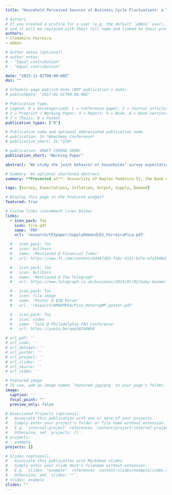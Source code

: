 ```yaml
---
title: "Household Perceived Sources of Business Cycle Fluctuations: a Tale of Supply and Demand"

# Authors
# If you created a profile for a user (e.g. the default `admin` user), write the username (folder name) here 
# and it will be replaced with their full name and linked to their profile.
authors:
- Clodomiro Ferreira
- admin

# Author notes (optional)
# author_notes:
# - "Equal contribution"
# - "Equal contribution"

date: "2023-11-01T00:00:00Z"
doi: ""

# Schedule page publish date (NOT publication's date).
# publishDate: "2017-01-01T00:00:00Z"

# Publication type.
# Legend: 0 = Uncategorized; 1 = Conference paper; 2 = Journal article;
# 3 = Preprint / Working Paper; 4 = Report; 5 = Book; 6 = Book section;
# 7 = Thesis; 8 = Patent
publication_types: ["0"]

# Publication name and optional abbreviated publication name.
# publication: In *Wowchemy Conference*
# publication_short: In *ICW*

# publication: DRAFT COMING SOON!
publication_short: "Working Paper"

abstract: "We study the joint behavior of households’ survey expectations for a wide range of macroeconomic and individual-level variables in the largest six euro area countries, both in the cross-section and time series. Although households disagree, their expectations are correlated in the cross-section. Two principal components explain a significant portion of the variance of all expectations. These components capture households’ perceptions of the sources of macroeconomic dynamics, with the first capturing supply-side views and the second component reflecting demand-side views. This structure of perceptions and disagreement is stable across countries and time and does not vary with demographic or socioeconomic characteristics. We then use these insights to identify two common factors driving expectations over time. The factors co-move strongly with measures of supply and demand disturbances and align well with a narrative based on increasing perceived inflationary pressures coming from supply after the invasion of Ukraine in February 2022."

# Summary. An optional shortened abstract.
summary: **Presented at**: University of Naples Federico II, the Bank of Italy, the Bank of Spain, the G4 Monetary Policy Meetings, and the Conference on the Macroeconomics of Expectations"

tags: [Survey, Expectations, Inflation, Output, Supply, Demand]

# Display this page in the Featured widget?
featured: true

# Custom links (uncomment lines below)
links:
  - icon_pack: fas
    icon: file-pdf
    name: 'PDF'
    url: 'research/CESpaper/SupplyDemandCES_FerreiraPica.pdf'

  # - icon_pack: fas
  #   icon: bullhorn
  #   name: 'Mentioned @ Financial Times'
  #   url: https://www.ft.com/content/64487d95-f58c-4131-b27e-e7a3b68dfdce

  # - icon_pack: fas
  #   icon: bullhorn
  #   name: 'Mentioned @ The Telegraph'
  #   url: https://www.telegraph.co.uk/business/2023/07/02/baby-boomer-property-uk-mortgage-crisis-interest-rates/

  # - icon_pack: fas
  #   icon: file-image
  #   name: 'Poster @ ECB Forum'
  #   url: 'research/HMHEMPEA/Pica_HeterogMP_poster.pdf'

  # - icon_pack: fas
  #   icon: video
  #   name: 'Talk @ Philadelphia FED Conference'
  #   url: https://youtu.be/qopS8ZoDWh8

# url_pdf: ''
# url_code: ''
# url_dataset: ''
# url_poster: ''
# url_project: ''
# url_slides: ''
# url_source: ''
# url_video: ''

# Featured image
# To use, add an image named `featured.jpg/png` to your page's folder. 
image:
  caption: ''
  focal_point: ""
  preview_only: false

# Associated Projects (optional).
#   Associate this publication with one or more of your projects.
#   Simply enter your project's folder or file name without extension.
#   E.g. `internal-project` references `content/project/internal-project/index.md`.
#   Otherwise, set `projects: []`.
# projects:
# - example
projects: []

# Slides (optional).
#   Associate this publication with Markdown slides.
#   Simply enter your slide deck's filename without extension.
#   E.g. `slides: "example"` references `content/slides/example/index.md`.
#   Otherwise, set `slides: ""`.
# slides: example
slides: ""
---
```


<!-- <h1>Abstract</h1>

The euro area Consumer Expectation Survey queries households about their expectations for a wide range of macroeconomic and individual-level variables, including economic growth, inflation, house prices, interest rates, and personal income growth. We find strong correlations between these expectations, which we use to identify two principal components that explain a significant portion of the total variance. These components represent households’ perceptions of the sources of macroeconomic dynamics, with the first reflecting supply-side shocks and the second reflecting demand-side shocks. Despite their stability over time, these components provide differential variation in household realized consumption in both durables and nondurables, and in precautionary savings. Overall, our results suggest that – at least since 2020 – households have been expecting supply-side shocks to be more important than demand-side shocks for the evolution of the business cycle. -->
